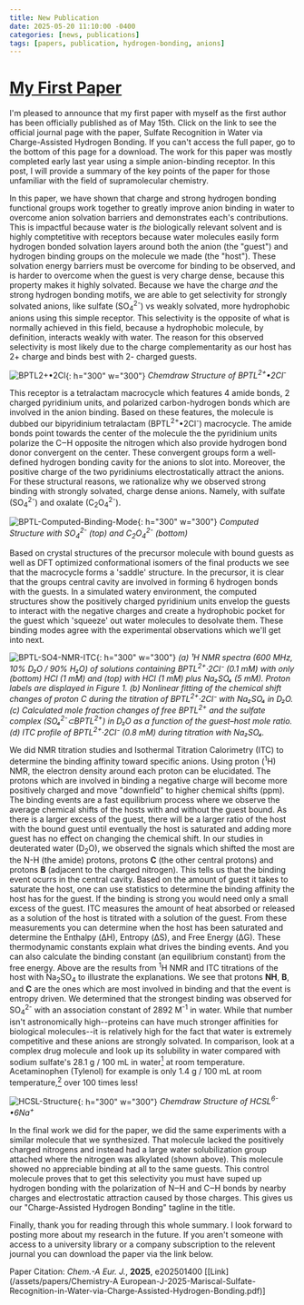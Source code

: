 ```yaml
---
title: New Publication
date: 2025-05-20 11:10:00 -0400
categories: [news, publications]
tags: [papers, publication, hydrogen-bonding, anions]
---
```

# <a href="https://chemistry-europe.onlinelibrary.wiley.com/doi/abs/10.1002/chem.202501400">My First Paper</a>
I'm pleased to announce that my first paper with myself as the first author has been officially published as of May 15th. Click on the link to see the official journal page with the paper, Sulfate Recognition in Water via Charge-Assisted Hydrogen Bonding. If you can't access the full paper, go to the bottom of this page for a download. The work for this paper was mostly completed early last year using a simple anion-binding receptor. In this post, I will provide a summary of the key points of the paper for those unfamiliar with the field of supramolecular chemistry.

In this paper, we have shown that charge and strong hydrogen bonding functional groups work together to greatly improve anion binding in water to overcome anion solvation barriers and demonstrates each's contributions. This is impactful because water is _the_ biologically relevant solvent and is highly comptetitive with receptors because water molecules easily form hydrogen bonded solvation layers around both the anion (the "guest") and hydrogen binding groups on the molecule we made (the "host"). These solvation energy barriers must be overcome for binding to be observed, and is harder to overcome when the guest is very charge dense, because this property makes it highly solvated. Because we have the charge _and_ the strong hydrogen bonding motifs, we are able to get selectivity for strongly solvated anions, like sulfate (SO<sub>4</sub><sup>2-</sup>) vs weakly solvated, more hydrophobic anions using this simple receptor. This selectivity is the opposite of what is normally achieved in this field, because a hydrophobic molecule, by definition, interacts weakly with water. The reason for this observed selectivity is most likely due to the charge complementarity as our host has 2+ charge and binds best with 2- charged guests.

![BPTL2+•2Cl](/assets/img/posts/BPTL-Structure.png){: h="300" w="300"}
_Chemdraw Structure of BPTL<sup>2+</sup>•2Cl<sup>-</sup>_

This receptor is a tetralactam macrocycle which features 4 amide bonds, 2 charged pyridinium units, and polarized carbon-hydrogen bonds which are involved in the anion binding. Based on these features, the molecule is dubbed our bipyridinium tetralactam (BPTL<sup>2+</sup>•2Cl<sup>-</sup>) macrocycle. The amide bonds point towards the center of the molecule the the pyridinium units polarize the C‒H opposite the nitrogen which also provide hydrogen bond donor convergent on the center. These convergent groups form a well-defined hydrogen bonding cavity for the anions to slot into. Moreover, the positive charge of the two pyridiniums electrostatically attract the anions. For these structural reasons, we rationalize why we observed strong binding with strongly solvated, charge dense anions. Namely, with sulfate (SO<sub>4</sub><sup>2-</sup>) and oxalate (C<sub>2</sub>O<sub>4</sub><sup>2-</sup>).

![BPTL-Computed-Binding-Mode](/assets/img/posts/BPTL-Computed-Binding-Mode.png){: h="300" w="300"}
_Computed Structure with SO<sub>4</sub><sup>2-</sup> (top) and C<sub>2</sub>O<sub>4</sub><sup>2-</sup> (bottom)_

Based on crystal structures of the precursor molecule with bound guests as well as DFT optimized conformational isomers of the final products we see that the macrocycle forms a 'saddle' structure. In the precursor, it is clear that the groups central cavity are involved in forming 6 hydrogen bonds with the guests. In a simulated watery environment, the computed structures show the positively charged pyridinium units envelop the guests to interact with the negative charges and create a hydrophobic pocket for the guest which 'squeeze' out water molecules to desolvate them. These binding modes agree with the experimental observations which we'll get into next.

![BPTL-SO4-NMR-ITC](/assets/img/posts/BPTL-SO4-NMR-ITC.jpg){: h="300" w="300"}
_(a) ¹H NMR spectra (600 MHz, 10% D₂O / 90% H₂O) of solutions containing BPTL<sup>2+</sup>·2Cl⁻ (0.1 mM) with only (bottom) HCl (1 mM) and (top) with HCl (1 mM) plus Na₂SO₄ (5 mM). Proton labels are displayed in Figure 1. (b) Nonlinear fitting of the chemical shift changes of proton C during the titration of BPTL<sup>2+</sup>·2Cl⁻ with Na₂SO₄ in D₂O. (c) Calculated mole fraction changes of free BPTL<sup>2+</sup> and the sulfate complex (SO₄<sup>2-</sup>⊂BPTL<sup>2+</sup>) in D₂O as a function of the guest–host mole ratio. (d) ITC profile of BPTL<sup>2+</sup>·2Cl⁻ (0.8 mM) during titration with Na₂SO₄._

We did NMR titration studies and Isothermal Titration Calorimetry (ITC) to determine the binding affinity toward specific anions. Using proton (<sup>1</sup>H) NMR, the electron density around each proton can be elucidated. The protons which are involved in binding a negative charge will become more positively charged and move "downfield" to higher chemical shifts (ppm). The binding events are a fast equilibrium process where we observe the average chemical shifts of the hosts with and without the guest bound. As there is a larger excess of the guest, there will be a larger ratio of the host with the bound guest until eventually the host is saturated and adding more guest has no effect on changing the chemical shift. In our studies in deuterated water (D<sub>2</sub>O), we observed the signals which shifted the most are the N-H (the amide) protons, protons <b>C</b> (the other central protons) and protons <b>B</b> (adjacent to the charged nitrogen). This tells us that the binding event ocurrs in the central cavity. Based on the amount of guest it takes to saturate the host, one can use statistics to determine the binding affinity the host has for the guest. If the binding is strong you would need only a small excess of the guest. ITC measures the amount of heat absorbed or released as a solution of the host is titrated with a solution of the guest. From these measurements you can determine when the host has been saturated and determine the Enthalpy (ΔH), Entropy (ΔS), and Free Energy (ΔG). These thermodynamic constants explain what drives the binding events. And you can also calculate the binding constant (an equilibrium constant) from the free energy. Above are the results from <sup>1</sup>H NMR and ITC titrations of the host with Na<sub>2</sub>SO<sub>4</sub> to illustrate the explanations. We see that protons <b>NH</b>, <b>B</b>, and <b>C</b> are the ones which are most involved in binding and that the event is entropy driven. We determined that the strongest binding was observed for SO<sub>4</sub><sup>2-</sup> with an association constant of 2892 M<sup>-1</sup> in water. While that number isn't astronomically high--proteins can have much stronger affinities for biological molecules--it is relatively high for the fact that water is extremely competitive and these anions are strongly solvated. In comparison, look at a complex drug molecule and look up its solubility in water compared with sodium sulfate's 28.1 g / 100 mL in water<a href = "https://en.wikipedia.org/wiki/Sodium_sulfate"><sup>1</sup></a> at room temperature. Acetaminophen (Tylenol) for example is only 1.4 g / 100 mL at room temperature,<a href = "https://pubchem.ncbi.nlm.nih.gov/compound/acetaminophen#section=Solubility"><sup>2</sup></a> over 100 times less!

![HCSL-Structure](/assets/img/posts/HCTL-structure.png){: h="300" w="300"}
_Chemdraw Structure of HCSL<sup>6-</sup>•6Na<sup>+</sup>_

In the final work we did for the paper, we did the same experiments with a similar molecule that we synthesized. That molecule lacked the positively charged nitrogens and instead had a large water solubilization group attached where the nitrogen was alkylated (shown above). This molecule showed no appreciable binding at all to the same guests. This control molecule proves that to get this selectivity you must have suped up hydrogen bonding with the polarization of N‒H and C‒H bonds by nearby charges and electrostatic attraction caused by those charges. This gives us our "Charge-Assisted Hydrogen Bonding" tagline in the title.

Finally, thank you for reading through this whole summary. I look forward to posting more about my research in the future. If you aren't someone with access to a university library or a company subscription to the relevent journal you can download the paper via the link below.

Paper Citation: _Chem.-A Eur. J._, <b>2025</b>, e202501400 [[Link](/assets/papers/Chemistry-A European-J-2025-Mariscal-Sulfate-Recognition-in-Water-via-Charge‐Assisted-Hydrogen-Bonding.pdf)]